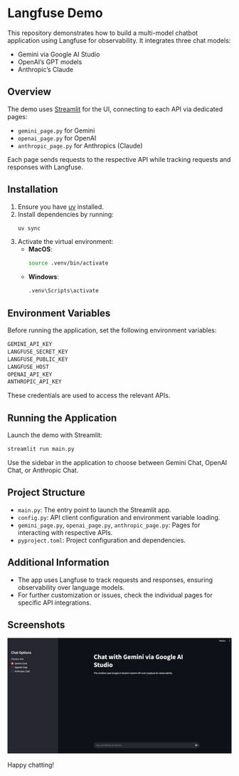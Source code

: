 # Langfuse Demo

This repository demonstrates how to build a multi-model chatbot application using Langfuse for observability. It integrates three chat models:
- Gemini via Google AI Studio
- OpenAI’s GPT models
- Anthropic’s Claude

## Overview

The demo uses [Streamlit](https://streamlit.io/) for the UI, connecting to each API via dedicated pages:
- `gemini_page.py` for Gemini
- `openai_page.py` for OpenAI
- `anthropic_page.py` for Anthropics (Claude)

Each page sends requests to the respective API while tracking requests and responses with Langfuse.

## Installation

1. Ensure you have [uv](https://docs.astral.sh/uv/getting-started/installation/) installed.
2. Install dependencies by running:
   ```bash
   uv sync
   ```
3. Activate the virtual environment:
   - **MacOS**:
     ```bash
     source .venv/bin/activate
     ```
   - **Windows**:
     ```bash
     .venv\Scripts\activate
     ```

## Environment Variables

Before running the application, set the following environment variables:

```bash
GEMINI_API_KEY
LANGFUSE_SECRET_KEY
LANGFUSE_PUBLIC_KEY
LANGFUSE_HOST
OPENAI_API_KEY
ANTHROPIC_API_KEY
```

These credentials are used to access the relevant APIs.

## Running the Application

Launch the demo with Streamlit:
```bash
streamlit run main.py
```

Use the sidebar in the application to choose between Gemini Chat, OpenAI Chat, or Anthropic Chat.

## Project Structure

- `main.py`: The entry point to launch the Streamlit app.
- `config.py`: API client configuration and environment variable loading.
- `gemini_page.py`, `openai_page.py`, `anthropic_page.py`: Pages for interacting with respective APIs.
- `pyproject.toml`: Project configuration and dependencies.

## Additional Information

- The app uses Langfuse to track requests and responses, ensuring observability over language models.
- For further customization or issues, check the individual pages for specific API integrations.

## Screenshots

![alt text](assets/readme/image.png)

Happy chatting!